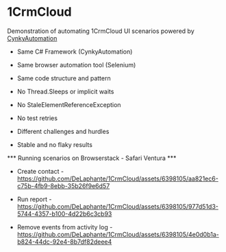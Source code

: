 # 1CrmCloud
Demonstration of automating 1CrmCloud UI scenarios powered by [CynkyAutomation](https://github.com/DeLaphante/CynkyAutomation)

- Same C# Framework (CynkyAutomation)

- Same browser automation tool (Selenium)

- Same code structure and pattern

- No Thread.Sleeps or implicit waits

- No StaleElementReferenceException

- No test retries 

- Different challenges and hurdles

- Stable and no flaky results

*** Running scenarios on Browserstack - Safari Ventura ***

- Create contact -
https://github.com/DeLaphante/1CrmCloud/assets/6398105/aa821ec6-c75b-4fb9-8ebb-35b26f9e6d57

- Run report -
https://github.com/DeLaphante/1CrmCloud/assets/6398105/977d51d3-5744-4357-b100-4d22b6c3cb93

- Remove events from activity log -
https://github.com/DeLaphante/1CrmCloud/assets/6398105/4e0d0b1a-b824-44dc-92e4-8b7df82deee4
